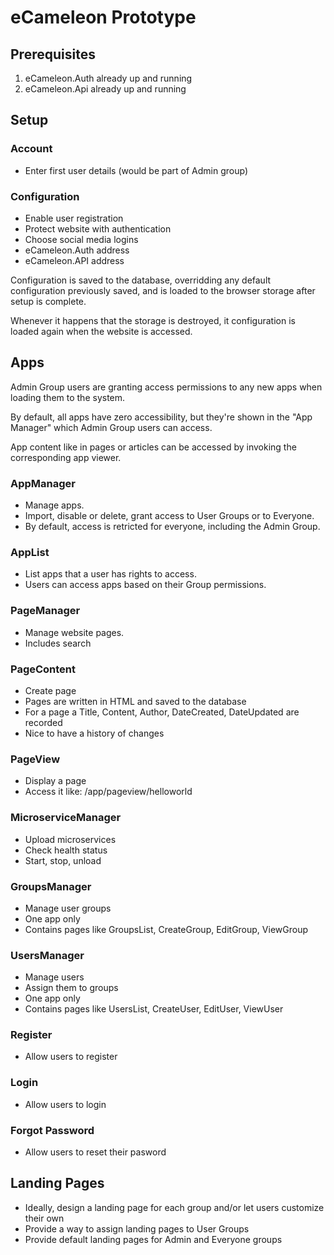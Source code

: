 # eCameleon Prototype

## Prerequisites

1. eCameleon.Auth already up and running
2. eCameleon.Api already up and running

## Setup

### Account
- Enter first user details (would be part of Admin group)

### Configuration
- Enable user registration
- Protect website with authentication
- Choose social media logins
- eCameleon.Auth address
- eCameleon.API address

Configuration is saved to the database, overridding any default configuration previously saved, and is loaded to the browser storage after setup is complete.

Whenever it happens that the storage is destroyed, it configuration is loaded again when the website is accessed.

## Apps

Admin Group users are granting access permissions to any new apps when loading them to the system.

By default, all apps have zero accessibility, but they're shown in the "App Manager" which Admin Group users can access.

App content like in pages or articles can be accessed by invoking the corresponding app viewer.

### AppManager
- Manage apps. 
- Import, disable or delete, grant access to User Groups or to Everyone.
- By default, access is retricted for everyone, including the Admin Group.

### AppList
- List apps that a user has rights to access. 
- Users can access apps based on their Group permissions.

### PageManager
- Manage website pages.
- Includes search

### PageContent
- Create page
- Pages are written in HTML and saved to the database
- For a page a Title, Content, Author, DateCreated, DateUpdated are recorded
- Nice to have a history of changes

### PageView
- Display a page
- Access it like: /app/pageview/helloworld

### MicroserviceManager
- Upload microservices
- Check health status
- Start, stop, unload

### GroupsManager
- Manage user groups
- One app only
- Contains pages like GroupsList, CreateGroup, EditGroup, ViewGroup

### UsersManager
- Manage users
- Assign them to groups
- One app only
- Contains pages like UsersList, CreateUser, EditUser, ViewUser

### Register
- Allow users to register

### Login
- Allow users to login

### Forgot Password
- Allow users to reset their pasword

## Landing Pages
- Ideally, design a landing page for each group and/or let users customize their own
- Provide a way to assign landing pages to User Groups
- Provide default landing pages for Admin and Everyone groups











